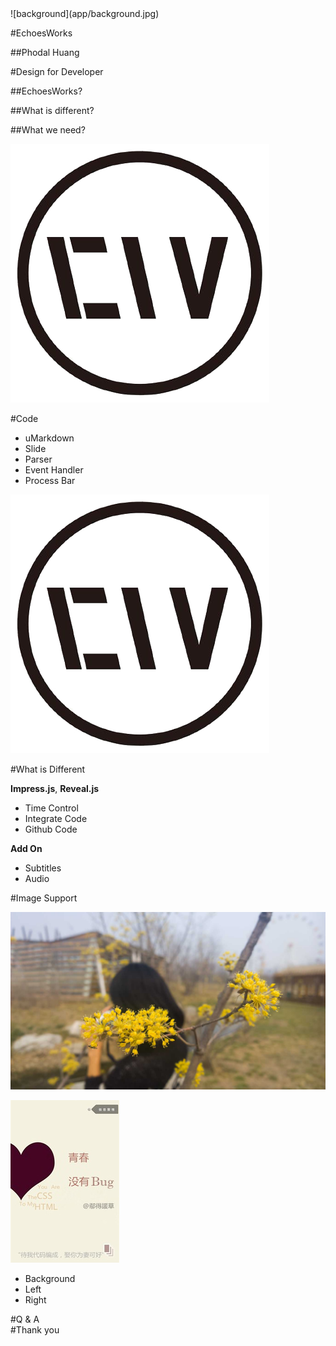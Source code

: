 <section>
![background](app/background.jpg)

#EchoesWorks

##Phodal Huang
  
</section>
<section>

#Design for Developer

##EchoesWorks?

##What is different?

##What we need?
</section>
<section>

![left](app/logo.png)

#Code

* uMarkdown
* Slide
* Parser
* Event Handler
* Process Bar

</section>
<section>

![right](app/logo.png)

#What is Different 

**Impress.js**, **Reveal.js**

* Time Control
* Integrate Code
* Github Code
 
**Add On**
 
* Subtitles
* Audio 

</section>
<section>
#Image Support

![background](app/background.jpg)

![right](app/left.jpg)

* Background
* Left
* Right

</section>
<section class="first">
#Q & A
</section>
<section class="first">
#Thank you
</section>
